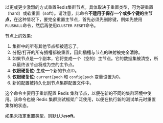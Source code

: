 以更或更少激烈的方式重置Redis集群节点，具体取决于重置类型，可为硬重置（hard）或软重置（soft）。请注意，此命令**不适用于保存一个或多个键的主节点**，在这种情况下，要完全重置主节点，首先必须先删除键，例如先使用`FLUSHALL`命令，然后再使用`CLUSTER RESET`命令。

节点上的效果:

1. 集群中的所有其他节点都被遗忘了。
2. 分配/打开的所有插槽都被重置，因此插槽与节点的映射被完全清除。
3. 如果节点是一个副本，它将变成一个（空的）主节点。它的数据集被清空，所以最终该节点将成为空的主节点。
4. **仅限硬复位**: 生成一个新的节点ID。
5. **仅限硬复位**: `currentEpoch` 和 `configEpoch` 变量设置为0。
6. 新的配置被持久化到节点集群配置文件中。

这个命令主要用于重新配置 Redis 集群节点，以便在新的不同的集群环境中使用。该命令也被 Redis 集群测试框架广泛使用，以便在执行新的测试单元时重置集群的状态。

如果未指定重置类型，则默认为**soft**。
